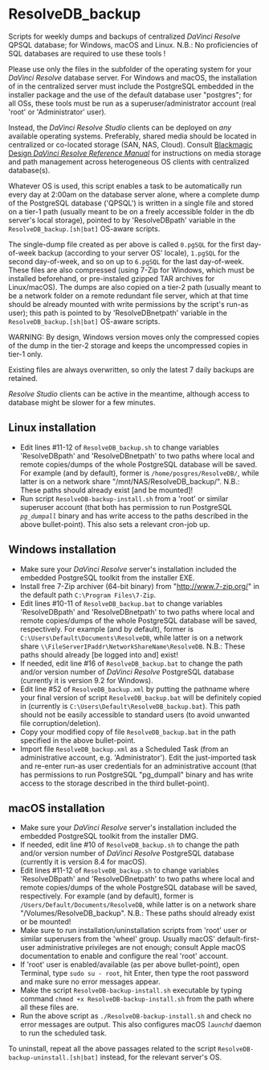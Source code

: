# ResolveDB_backup
Scripts for weekly dumps and backups of centralized *DaVinci Resolve* QPSQL database; for Windows, macOS and Linux.
N.B.: No proficiencies of SQL databases are required to use these tools !

Please use only the files in the subfolder of the operating system for your *DaVinci Resolve* database server. For Windows and macOS, the installation of in the centralized server must include the PostgreSQL embedded in the installer package and the use of the default database user "postgres"; for all OSs, these tools must be run as a superuser/administrator account (real 'root' or 'Administrator' user).

Instead, the *DaVinci Resolve Studio* clients can be deployed on *any* available operating systems. Preferably, shared media should be located in centralized or co-located storage (SAN, NAS, Cloud). Consult [Blackmagic Design *DaVinci Resolve Reference Manual*](https://www.blackmagicdesign.com/support/family/davinci-resolve-and-fusion) for instructions on media storage and path management across heterogeneous OS clients with centralized database(s).

Whatever OS is used, this script enables a task to be automatically run every day at 2:00am on the database server alone, where a complete dump of the PostgreSQL database ('QPSQL') is written in a single file and stored on a tier-1 path (usually meant to be on a freely accessible folder in the db server's local storage), pointed to by 'ResolveDBpath' variable in the `ResolveDB_backup.[sh|bat]` OS-aware scripts.

The single-dump file created as per above is called `0.pgSQL` for the first day-of-week backup (according to your server OS' locale), `1.pgSQL` for the second day-of-week, and so on up to `6.pgSQL` for the last day-of-week. These files are also compressed (using 7-Zip for Windows, which must be installed beforehand, or pre-instaled gzipped TAR archives for Linux/macOS).
The dumps are also copied on a tier-2 path (usually meant to be a network folder on a remote redundant file server, which at that time should be already mounted with write permissions by the script's run-as user); this path is pointed to by 'ResolveDBnetpath' variable in the `ResolveDB_backup.[sh|bat]` OS-aware scripts.

WARNING: By design, Windows version moves only the compressed copies of the dump in the tier-2 storage and keeps the uncompressed copies in tier-1 only.

Existing files are always overwritten, so only the latest 7 daily backups are retained.

*Resolve Studio* clients can be active in the meantime, although access to database might be slower for a few minutes.


Linux installation
------------------
 * Edit lines #11-12 of `ResolveDB_backup.sh` to change variables 'ResolveDBpath' and 'ResolveDBnetpath' to two paths where local and remote copies/dumps of the whole PostgreSQL database will be saved. For example (and by default), former is `/home/posgres/ResolveDB/`, while latter is on a network share "/mnt/NAS/ResolveDB_backup/". N.B.: These paths should already exist [and be mounted]!
 * Run script `ResolveDB-backup-install.sh` from a 'root' or similar superuser account (that both has permission to run PostgreSQL *`pg_dumpall`* binary and has write access to the paths described in the above bullet-point). This also sets a relevant cron-job up.

Windows installation
--------------------
 * Make sure your *DaVinci Resolve* server's installation included the embedded PostgreSQL toolkit from the installer EXE.
 * Install free 7-Zip archiver (64-bit binary) from "http://www.7-zip.org/" in the default path `C:\Program Files\7-Zip`.
 * Edit lines #10-11 of `ResolveDB_backup.bat` to change variables 'ResolveDBpath' and 'ResolveDBnetpath' to two paths where local and remote copies/dumps of the whole PostgreSQL database will be saved, respectively. For example (and by default), former is `C:\Users\Default\Documents\ResolveDB`, while latter is on a network share `\\FileServerIPaddr\NetworkShareName\ResolveDB`. N.B.: These paths should already [be logged into and] exist!
 * If needed, edit line #16 of `ResolveDB_backup.bat` to change the path and/or version number of *DaVinci Resolve* PostgreSQL database (currently it is version 9.2 for Windows).
 * Edit line #52 of `ResolveDB_backup.xml` by putting the pathname where your final version of script `ResolveDB_backup.bat` will be definitely copied in (currently is `C:\Users\Default\ResolveDB_backup.bat`). This path should not be easily accessible to standard users (to avoid unwanted file corruption/deletion).
 * Copy your modified copy of file `ResolveDB_backup.bat` in the path specified in the above bullet-point.
 * Import file `ResolveDB_backup.xml` as a Scheduled Task (from an administrative account, e.g. 'Administrator'). Edit the just-imported task and re-enter run-as user credentials for an administrative account (that has permissions to run PostgreSQL "pg_dumpall" binary and has write access to the storage described in the third bullet-point).

macOS installation
------------------
 * Make sure your *DaVinci Resolve* server's installation included the embedded PostgreSQL toolkit from the installer DMG.
 * If needed, edit line #10 of `ResolveDB_backup.sh` to change the path and/or version number of *DaVinci Resolve* PostgreSQL database (currently it is version 8.4 for macOS).
 * Edit lines #11-12 of `ResolveDB_backup.sh` to change variables 'ResolveDBpath' and 'ResolveDBnetpath' to two paths where local and remote copies/dumps of the whole PostgreSQL database will be saved, respectively. For example (and by default), former is `/Users/Default/Documents/ResolveDB`, while latter is on a network share "/Volumes/ResolveDB_backup". N.B.: These paths should already exist or be mounted!
 * Make sure to run installation/uninstallation scripts from 'root' user or similar superusers from the 'wheel' group. Usually macOS' default-first-user administrative privileges are not enough; consult Apple macOS documentation to enable and configure the real 'root' account.
 * If 'root' user is enabled/available (as per above bullet-point), open Terminal, type `sudo su - root`, hit Enter, then type the root password and make sure no error messages appear.
 * Make the script `ResolveDB-backup-install.sh` executable by typing command `chmod +x ResolveDB-backup-install.sh` from the path where all these files are.
 * Run the above script as `./ResolveDB-backup-install.sh` and check no error messages are output. This also configures macOS *`launchd`* daemon to run the scheduled task.
 
 
 To uninstall, repeat all the above passages related to the script `ResolveDB-backup-uninstall.[sh|bat]` instead, for the relevant server's OS.
